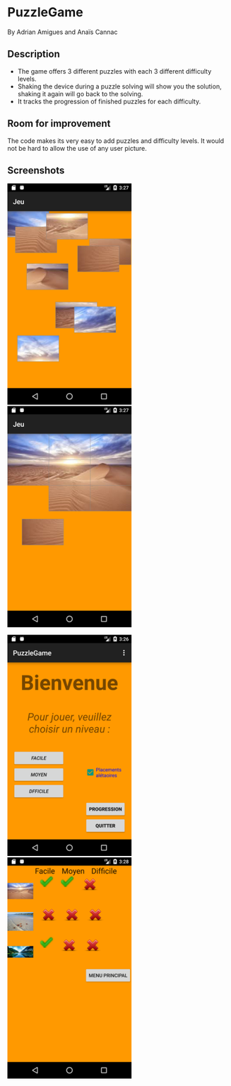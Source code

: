 # PuzzleGame

By Adrian Amigues and Anaïs Cannac

## Description

* The game offers 3 different puzzles with each 3 different difficulty levels. 
* Shaking the device during a puzzle solving will show you the solution, shaking it again will go back to the solving.
* It tracks the progression of finished puzzles for each difficulty.

## Room for improvement

The code makes its very easy to add puzzles and difficulty levels. It would not be hard to allow the use of any user picture.

## Screenshots

<img src="https://github.com/Aranor28/PuzzleGame/blob/master/img/game_medium.png" height="500px" /> <img src="https://github.com/Aranor28/PuzzleGame/blob/master/img/game_medium_finish.png" height="500px" />

<img src="https://github.com/Aranor28/PuzzleGame/blob/master/img/main_menu.png" height="500px" /> <img src="https://github.com/Aranor28/PuzzleGame/blob/master/img/progression.png" height="500px" />

